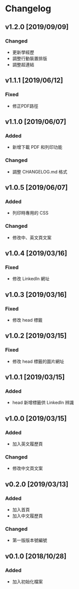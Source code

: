 # Changelog

## v1.2.0 [2019/09/09]

### Changed

- 更新學經歷
- 調整行動裝置排版
- 調整超連結

## v1.1.1 [2019/06/12]

### Fixed

- 修正PDF路徑

## v1.1.0 [2019/06/07]

### Added

- 新增下載 PDF 和列印功能

### Changed

- 調整 CHANGELOG&#46;md 格式

## v1.0.5 [2019/06/07]

### Added

- 列印時專用的 CSS

### Changed

- 修改中、英文頁文案

## v1.0.4 [2019/03/16]

### Fixed

- 修改 LinkedIn 網址

## v1.0.3 [2019/03/16]

### Fixed

- 修改 head 標籤

## v1.0.2 [2019/03/15]

### Fixed

- 修改 head 標籤的圖片網址

## v1.0.1 [2019/03/15]

### Added

- head 新增標籤供 LinkedIn 辨識

## v1.0.0 [2019/03/15]

### Added

- 加入英文履歷頁

### Changed

- 修改中文頁文案

## v0.2.0 [2019/03/13]

### Added

- 加入首頁
- 加入中文履歷頁

### Changed

- 第一版版本號編號

## v0.1.0 [2018/10/28]

### Added

- 加入初始化檔案
